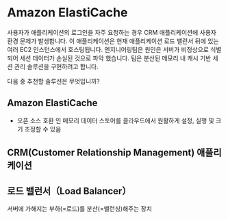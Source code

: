 # Amazon ElastiCache
사용자가 애플리케이션의 로그인을 자주 요청하는 경우 CRM 애플리케이션에 사용자 환경 문제가 발생합니다. 이 애플리케이션은 현재 애플리케이션 로드 밸런서 뒤에 있는 여러 EC2 인스턴스에서 호스팅됩니다. 엔지니어링팀은 원인은 서버가 비정상으로 식별되어 세션 데이터가 손실된 것으로 파악 했습니다. 팀은 분산된 메모리 내 캐시 기반 세션 관리 솔루션을 구현하려고 합니다.

다음 중 추천할 솔루션은 무엇입니까?

## Amazon ElastiCache
- 오픈 소스 호환 인 메모리 데이터 스토어를 클라우드에서 원활하게 설정, 실행 및 크기 조정할 수 있음

## CRM(Customer Relationship Management) 애플리케이션

## 로드 밸런서（Load Balancer）
서버에 가해지는 부하(=로드)를 분산(=밸런싱)해주는 장치

